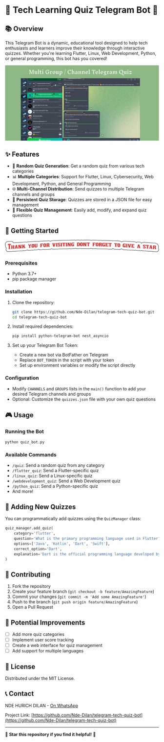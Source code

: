 # 🤖 Tech Learning Quiz Telegram Bot 🧠

## 📚 Overview

This Telegram Bot is a dynamic, educational tool designed to help tech enthusiasts and learners improve their knowledge through interactive quizzes. Whether you're learning Flutter, Linux, Web Development, Python, or general programming, this bot has you covered! 

![alt text](image.png)

## ✨ Features

- 🎲 **Random Quiz Generation**: Get a random quiz from various tech categories
- 📊 **Multiple Categories**: Support for Flutter, Linux, Cybersecurity, Web Development, Python, and General Programming
- 🌐 **Multi-Channel Distribution**: Send quizzes to multiple Telegram channels and groups
- 💾 **Persistent Quiz Storage**: Quizzes are stored in a JSON file for easy management
- 🔧 **Flexible Quiz Management**: Easily add, modify, and expand quiz questions

## 🚀 Getting Started
![alt Please leave a star ✨](https://github.com/Nde-Dilan/FilmFinder/raw/master/public/star.png)
### Prerequisites

- Python 3.7+
- pip package manager

### Installation

1. Clone the repository:
   ```bash
   git clone https://github.com/Nde-Dilan/telegram-tech-quiz-bot.git
   cd telegram-tech-quiz-bot
   ```

2. Install required dependencies:
   ```bash
   pip install python-telegram-bot nest_asyncio
   ```

3. Set up your Telegram Bot Token:
   - Create a new bot via BotFather on Telegram
   - Replace `BOT_TOKEN` in the script with your token
   - Set up environment variables or modify the script directly

### Configuration

- Modify `CHANNELS` and `GROUPS` lists in the `main()` function to add your desired Telegram channels and groups
- Optional: Customize the `quizzes.json` file with your own quiz questions

## 🎮 Usage

### Running the Bot

```bash
python quiz_bot.py
```

### Available Commands

- `/quiz`: Send a random quiz from any category
- `/flutter_quiz`: Send a Flutter-specific quiz
- `/linux_quiz`: Send a Linux-specific quiz
- `/webdevelopment_quiz`: Send a Web Development quiz
- `/python_quiz`: Send a Python-specific quiz
- And more!

## 📝 Adding New Quizzes

You can programmatically add quizzes using the `QuizManager` class:

```python
quiz_manager.add_quiz(
    category='flutter',
    question='What is the primary programming language used in Flutter?',
    options=['Java', 'Kotlin', 'Dart', 'Swift'],
    correct_option='Dart',
    explanation='Dart is the official programming language developed by Google for building Flutter applications.'
)
```

## 🤝 Contributing

1. Fork the repository
2. Create your feature branch (`git checkout -b feature/AmazingFeature`)
3. Commit your changes (`git commit -m 'Add some AmazingFeature'`)
4. Push to the branch (`git push origin feature/AmazingFeature`)
5. Open a Pull Request

## 🚧 Potential Improvements

- [ ] Add more quiz categories
- [ ] Implement user score tracking
- [ ] Create a web interface for quiz management
- [ ] Add support for multiple languages

## 📄 License

Distributed under the MIT License. 

## 📞 Contact

NDE HURICH DILAN - [On WhatsApp](https://wa.me/237694525931)

Project Link: [https://github.com/Nde-Dilan/telegram-tech-quiz-bot](https://github.com/Nde-Dilan/telegram-tech-quiz-bot)

---

🌟 **Star this repository if you find it helpful!** 🌟